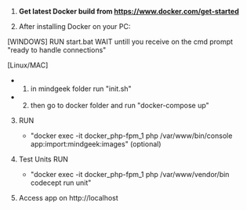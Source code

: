 
1) **Get latest Docker build from https://www.docker.com/get-started**

2) After installing Docker on your PC:

[WINDOWS]
RUN start.bat
WAIT untill you receive on the cmd prompt "ready to handle connections"

[Linux/MAC]
  - 1) in mindgeek folder run "init.sh"
  - 2) then go to docker folder and run "docker-compose up"

3) RUN 
    - "docker exec -it docker_php-fpm_1 php /var/www/bin/console app:import:mindgeek:images" (optional)

4) Test Units RUN
    - "docker exec -it docker_php-fpm_1 php /var/www/vendor/bin codecept run unit"
    
5) Access app on http://localhost

